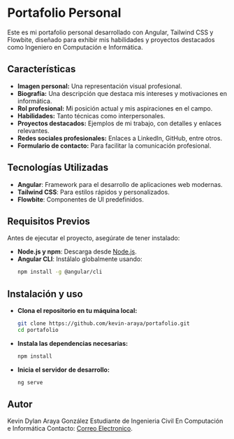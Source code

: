 # Portafolio Personal

Este es mi portafolio personal desarrollado con Angular, Tailwind CSS y Flowbite, diseñado para exhibir mis habilidades y proyectos destacados como Ingeniero en Computación e Informática.

## **Características**

- **Imagen personal:** Una representación visual profesional.  
- **Biografía:** Una descripción que destaca mis intereses y motivaciones en informática.  
- **Rol profesional:** Mi posición actual y mis aspiraciones en el campo.  
- **Habilidades:** Tanto técnicas como interpersonales.  
- **Proyectos destacados:** Ejemplos de mi trabajo, con detalles y enlaces relevantes.  
- **Redes sociales profesionales:** Enlaces a LinkedIn, GitHub, entre otros.  
- **Formulario de contacto:** Para facilitar la comunicación profesional.  

## **Tecnologías Utilizadas**

- **Angular**: Framework para el desarrollo de aplicaciones web modernas.  
- **Tailwind CSS**: Para estilos rápidos y personalizados.  
- **Flowbite**: Componentes de UI predefinidos.  

## **Requisitos Previos**

Antes de ejecutar el proyecto, asegúrate de tener instalado:  

- **Node.js y npm**: Descarga desde [Node.js](https://nodejs.org).  
- **Angular CLI**: Instálalo globalmente usando:  
  ```bash
  npm install -g @angular/cli

## Instalación y uso

- **Clona el repositorio en tu máquina local:**
  ```bash
  git clone https://github.com/kevin-araya/portafolio.git
  cd portafolio
- **Instala las dependencias necesarias:**
  ```bash
  npm install
- **Inicia el servidor de desarrollo:**
  ```bash
  ng serve

## Autor

Kevin Dylan Araya González
Estudiante de Ingenieria Civil En Computación e Informática
Contacto: [Correo Electronico](kevin.araya01@alumnos.ucn.cl).


  
